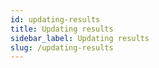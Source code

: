 ```yaml
---
id: updating-results
title: Updating results
sidebar_label: Updating results
slug: /updating-results
---
```

